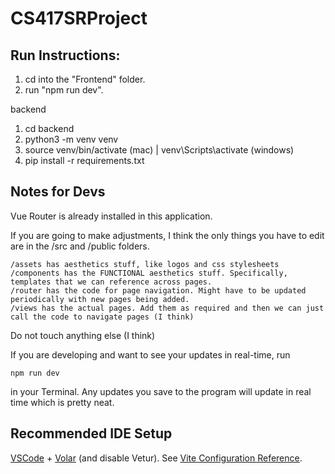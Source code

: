 # CS417SRProject

## Run Instructions:

1) cd into the "Frontend" folder.
2) run "npm run dev".

backend

1) cd backend
2) python3 -m venv venv
3) source venv/bin/activate (mac) | venv\Scripts\activate (windows)
5) pip install -r requirements.txt


## Notes for Devs

Vue Router is already installed in this application.

If you are going to make adjustments, I think the only things you have to edit are in the /src and /public folders.

    /assets has aesthetics stuff, like logos and css stylesheets
    /components has the FUNCTIONAL aesthetics stuff. Specifically, templates that we can reference across pages.
    /router has the code for page navigation. Might have to be updated periodically with new pages being added.
    /views has the actual pages. Add them as required and then we can just call the code to navigate pages (I think)

Do not touch anything else (I think)

If you are developing and want to see your updates in real-time, run
```
npm run dev 
```
in your Terminal. Any updates you save to the program will update in real time which is pretty neat.


## Recommended IDE Setup

[VSCode](https://code.visualstudio.com/) + [Volar](https://marketplace.visualstudio.com/items?itemName=Vue.volar) (and disable Vetur).
See [Vite Configuration Reference](https://vite.dev/config/).

